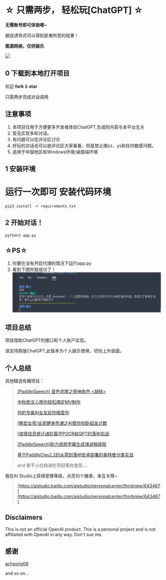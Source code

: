 # ☆ 只需两步， 轻松玩[ChatGPT] ☆

**无需账号即可体验喽~**

据说诱导式可以得到匪夷所思的结果！

**图源网络，仅供娱乐**

![](https://ai-studio-static-online.cdn.bcebos.com/69ea30db07b741f3b3ffa9fb806634b8404312886bce4049b1c189eb559a2d37)

## 0 下载到本地打开项目

欢迎 **fork** & **star**

只需两步完成对话调用

## 注意事项

1. 本项目仅用于方便更多开发者体验ChatGPT,生成的内容与本平台无关
2. 暂无实现多轮对话。
3. 有问题可以在评论区讨论
4. 好玩的对话也可以放评论区大家看看，但是禁止搞zz、ys和任何敏感问题。
5. 适用于中国地区和Windows环境/桌面端环境

## 1 安装环境

# 运行一次即可 安装代码环境

```
pip3 install -r requirements.txt
```

## 2 开始对话！

`python3 app.py`

## ☆PS☆

1. 你要在没有开启代理的情况下运行app.py
2. 看到下图你就成功了！
   ![demo](1.png "demo")

## 项目总结

项目借助ChatGPT的接口和个人账户实现。

请支持原版ChatGPT,此版本为个人娱乐使用，切勿上升层面。

## 个人总结

其他精选有趣项目：

> [[PaddleSpeech] 音色克隆之原神角色 &lt;胡桃&gt;](https://aistudio.baidu.com/aistudio/projectdetail/4677578)
>
> [中秋款文心带你轻松搞定MV制作](https://aistudio.baidu.com/aistudio/projectdetail/4506607)
>
> [你的专属AI女友给你唱爱你](https://aistudio.baidu.com/aistudio/projectdetail/4374178)
>
> [[畊宏女孩]全民健身热潮之AI帮你仰卧起坐计数](https://aistudio.baidu.com/aistudio/projectdetail/3971273)
>
> [[疫情信息统计进阶篇]PPOCR和QPT的落地实战](https://aistudio.baidu.com/aistudio/projectdetail/3877807)
>
> [[PaddleSpeech]助力视频字幕生成演讲稿提取](https://aistudio.baidu.com/aistudio/projectdetail/3752669)
>
> [基于PaddleClas2.2的从零到落地安卓部署的奥特曼分类实战](https://aistudio.baidu.com/aistudio/projectdetail/2219455)
>
> and 若干小白和进阶项目等你发现....

我在AI Studio上获得至尊等级，点亮10个徽章，来互关呀~

> [https://aistudio.baidu.com/aistudio/personalcenter/thirdview/643467](https://aistudio.baidu.com/aistudio/personalcenter/thirdview/643467)

## Disclaimers

This is not an official OpenAI product. This is a personal project and is not affiliated with OpenAI in any way. Don't sue me.

## 感谢

[acheong08](https://github.com/acheong08/ChatGPT)

and so on...
